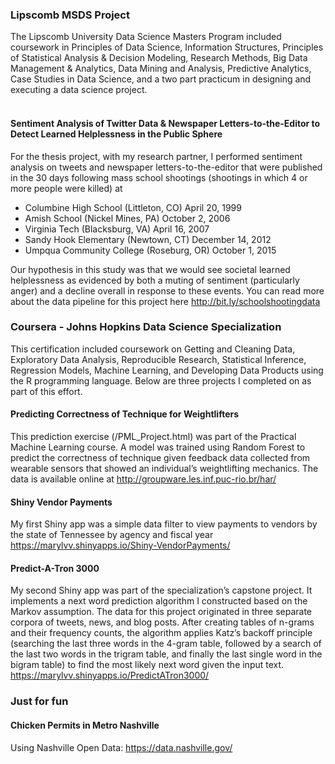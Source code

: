 ### Lipscomb MSDS Project
The Lipscomb University Data Science Masters Program included coursework in Principles of Data Science, Information Structures, Principles of Statistical Analysis &amp; Decision Modeling, Research Methods, Big Data Management &amp; Analytics, Data Mining and Analysis, Predictive Analytics, Case Studies in Data Science, and a two part practicum in designing and executing a data science project. 
</br>
</br>
#### Sentiment Analysis of Twitter Data &amp; Newspaper Letters-to-the-Editor to Detect Learned Helplessness in the Public Sphere
For the thesis project, with my research partner, I performed sentiment analysis on tweets and newspaper letters-to-the-editor that were published in the 30 days following mass school shootings (shootings in which 4 or more people were killed) at
 - Columbine High School (Littleton, CO) April 20, 1999
 - Amish School (Nickel Mines, PA) October 2, 2006
 - Virginia Tech (Blacksburg, VA) April 16, 2007
 - Sandy Hook Elementary (Newtown, CT) December 14, 2012
 - Umpqua Community College (Roseburg, OR) October 1, 2015

Our hypothesis in this study was that we would see societal learned helplessness as evidenced by both a muting of sentiment (particularly anger) and a decline overall in response to these events. You can read more about the data pipeline for this project here http://bit.ly/schoolshootingdata

### Coursera - Johns Hopkins Data Science Specialization
This certification included coursework on Getting and Cleaning Data, Exploratory Data Analysis, Reproducible Research, Statistical Inference, Regression Models, Machine Learning, and Developing Data Products using the R programming language. Below are three projects I completed on as part of this effort.

#### Predicting Correctness of Technique for Weightlifters
This prediction exercise (/PML_Project.html) was part of the Practical Machine Learning course. A model was trained using Random Forest to predict the correctness of technique given feedback data collected from wearable sensors that showed an individual’s weightlifting mechanics. The data is available online at http://groupware.les.inf.puc-rio.br/har/

#### Shiny Vendor Payments
My first Shiny app was a simple data filter to view payments to vendors by the state of Tennessee by agency and fiscal year https://marylvv.shinyapps.io/Shiny-VendorPayments/


#### Predict-A-Tron 3000
My second Shiny app was part of the specialization’s capstone project. It implements a next word prediction algorithm I constructed based on the Markov assumption. The data for this project originated in three separate corpora of tweets, news, and blog posts. After creating tables of n-grams and their frequency counts, the algorithm applies Katz’s backoff principle (searching the last three words in the 4-gram table, followed by a search of the last two words in the trigram table, and finally the last single word in the bigram table) to find the most likely next word given the input text. https://marylvv.shinyapps.io/PredictATron3000/

### Just for fun

#### Chicken Permits in Metro Nashville
Using Nashville Open Data: https://data.nashville.gov/
